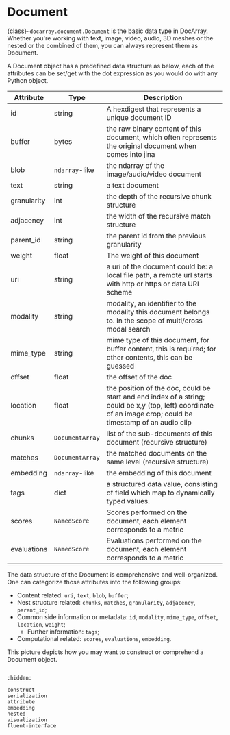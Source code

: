 # Document

{class}`~docarray.document.Document` is the basic data type in DocArray. Whether you're working with text, image, video, audio, 3D meshes or the nested or the combined of them, you can always represent them as Document.

A Document object has a predefined data structure as below, each of the attributes can be set/get with the dot expression as you would do with any Python object.


| Attribute   | Type            | Description |
|-------------|-----------------| ----------- |
| id          | string          | A hexdigest that represents a unique document ID |
| buffer      | bytes           | the raw binary content of this document, which often represents the original document when comes into jina |
| blob        | `ndarray`-like  | the ndarray of the image/audio/video document |
| text        | string          | a text document |
| granularity | int             | the depth of the recursive chunk structure |
| adjacency   | int             | the width of the recursive match structure |
| parent_id   | string          | the parent id from the previous granularity |
| weight      | float           | The weight of this document |
| uri         | string          | a uri of the document could be: a local file path, a remote url starts with http or https or data URI scheme |
| modality    | string          | modality, an identifier to the modality this document belongs to. In the scope of multi/cross modal search |
| mime_type   | string          | mime type of this document, for buffer content, this is required; for other contents, this can be guessed |
| offset      | float           | the offset of the doc |
| location    | float           | the position of the doc, could be start and end index of a string; could be x,y (top, left) coordinate of an image crop; could be timestamp of an audio clip |
| chunks      | `DocumentArray` | list of the sub-documents of this document (recursive structure) |
| matches     | `DocumentArray` | the matched documents on the same level (recursive structure) |
| embedding   | `ndarray`-like  | the embedding of this document |
| tags        | dict            | a structured data value, consisting of field which map to dynamically typed values. |
| scores      | `NamedScore`            | Scores performed on the document, each element corresponds to a metric |
| evaluations | `NamedScore`            | Evaluations performed on the document, each element corresponds to a metric |

The data structure of the Document is comprehensive and well-organized. One can categorize those attributes into the following groups:

- Content related: `uri`, `text`, `blob`, `buffer`;
- Nest structure related: `chunks`, `matches`, `granularity`, `adjacency`, `parent_id`;
- Common side information or metadata: `id`, `modality`, `mime_type`, `offset`, `location`, `weight`;
  - Further information: `tags`;
- Computational related: `scores`, `evaluations`, `embedding`.

This picture depicts how you may want to construct or comprehend a Document object.



```{figure} images/document-attributes.svg
```



```{toctree}
:hidden:

construct
serialization
attribute
embedding
nested
visualization
fluent-interface
```